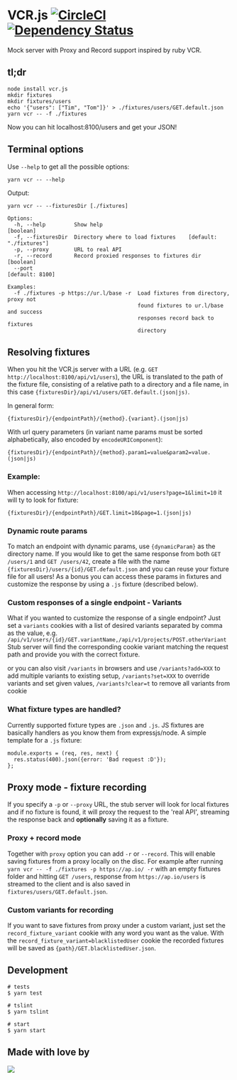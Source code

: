 # VCR.js [![CircleCI](https://circleci.com/gh/blueberryapps/vcr.js.svg?style=svg)](https://circleci.com/gh/blueberryapps/vcr.js) [![Dependency Status](https://dependencyci.com/github/blueberryapps/vcr.js/badge)](https://dependencyci.com/github/blueberryapps/vcr.js)

Mock server with Proxy and Record support inspired by ruby VCR.

## tl;dr
```
node install vcr.js
mkdir fixtures
mkdir fixtures/users
echo '{"users": ["Tim", "Tom"]}' > ./fixtures/users/GET.default.json
yarn vcr -- -f ./fixtures
```
Now you can hit localhost:8100/users and get your JSON!

## Terminal options

Use `--help` to get all the possible options:
```
yarn vcr -- --help
```

Output:
```
yarn vcr -- --fixturesDir [./fixtures]

Options:
  -h, --help         Show help                                         [boolean]
  -f, --fixturesDir  Directory where to load fixtures    [default: "./fixtures"]
  -p, --proxy        URL to real API
  -r, --record       Record proxied responses to fixtures dir          [boolean]
  --port                                                         [default: 8100]

Examples:
  -f ./fixtures -p https://ur.l/base -r  Load fixtures from directory, proxy not
                                         found fixtures to ur.l/base and success
                                         responses record back to fixtures
                                         directory
```

## Resolving fixtures
When you hit the VCR.js server with a URL (e.g. `GET http://localhost:8100/api/v1/users`),
the URL is translated to the path of the fixture file, consisting of a relative path to a directory and a file name,
in this case `{fixturesDir}/api/v1/users/GET.default.(json|js)`.

In general form:
```
{fixturesDir}/{endpointPath}/{method}.{variant}.(json|js)
```

With url query parameters (in variant name params must be sorted alphabetically, also encoded by `encodeURIComponent`):
```
{fixturesDir}/{endpointPath}/{method}.param1=value&param2=value.(json|js)
```

### Example:

When accessing `http://localhost:8100/api/v1/users?page=1&limit=10` it will ty to look for fixture:

```
{fixturesDir}/{endpointPath}/GET.limit=10&page=1.(json|js)
```

### Dynamic route params
To match an endpoint with dynamic params, use `{dynamicParam}` as the directory name.
If you would like to get the same response from both `GET /users/1` and `GET /users/42`,
create a file with the name `{fixturesDir}/users/{id}/GET.default.json` and you can reuse your fixture file for all users!
As a bonus you can access these params in fixtures and customize the response by using a `.js` fixture (described below).

### Custom responses of a single endpoint - Variants
What if you wanted to customize the response of a single endpoint?
Just set a `variants` cookies with a list of desired variants separated by comma as the value, e.g.
`/api/v1/users/{id}/GET.variantName,/api/v1/projects/POST.otherVariant`
Stub server will find the corresponding cookie variant matching the request path and provide you with the correct fixture.

or you can also visit `/variants` in browsers and use `/variants?add=XXX` to add multiple variants to existing setup, `/variants?set=XXX` to override variants and set given values, `/variants?clear=t` to remove all variants from cookie

### What fixture types are handled?
Currently supported fixture types are `.json` and `.js`. JS fixtures are basically handlers as you know them from expressjs/node.
A simple template for a `.js` fixture:
```
module.exports = (req, res, next) {
  res.status(400).json({error: 'Bad request :D'});
};
```

## Proxy mode - fixture recording
If you specify a `-p` or `--proxy` URL, the stub server will look for local fixtures and if no fixture is found,
it will proxy the request to the 'real API', streaming the response back and **optionally** saving it as a fixture.

### Proxy + record mode
Together with `proxy` option you can add `-r` or `--record`. This will enable saving fixtures from a proxy locally on the disc.
For example after running `yarn vcr -- -f ./fixtures -p https://ap.io/ -r` with an empty fixtures folder and hitting `GET /users`,
response from `https://ap.io/users` is streamed to the client and is also saved in `fixtures/users/GET.default.json`.

### Custom variants for recording
If you want to save fixtures from proxy under a custom variant, just set the `record_fixture_variant` cookie with any word you want as the value.
With the `record_fixture_variant=blacklistedUser` cookie the recorded fixtures will be saved as `{path}/GET.blacklistedUser.json`.

## Development

```console
# tests
$ yarn test

# tslint
$ yarn tslint

# start
$ yarn start
```

## Made with love by
[![](https://camo.githubusercontent.com/d88ee6842f3ff2be96d11488aa0d878793aa67cd/68747470733a2f2f7777772e676f6f676c652e636f6d2f612f626c75656265727279617070732e636f6d2f696d616765732f6c6f676f2e676966)](https://www.blueberry.io)
